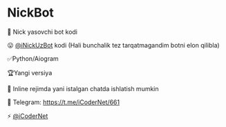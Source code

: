 # NickBot
🥀 Nick yasovchi bot kodi

😛 [@iNickUzBot](https:/t.me/iNickUzBot) kodi (Hali bunchalik tez tarqatmagandim botni elon qilibla)

✅Python/Aiogram

🏆Yangi versiya

💸 Inline rejimda yani istalgan chatda ishlatish mumkin

📲  Telegram:  https://t.me/iCoderNet/661

⚡️ [@iCoderNet](https://t.me/iCoderNet)
